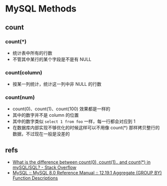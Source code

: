 # MySQL Methods

## count

### count(*)

- 统计表中所有的行数
- 不管其中某行的某个字段是不是有 NULL

### count(column)

- 按某一列统计，统计这一列中非 NULL 的行数

### count(num)

- count(0)、count(1)、count(100) 效果都是一样的
- 其中的数字并不是 column 的位置
- 其中的数字类似 `select 1 from foo` 一样，每一行都会对应到 1
- 在数据库内部实现不够优化的时候这样可以不用像 count(*) 那样拷贝整行的数据，不过现在一般是没差的

## refs

- [What is the difference between count(0), count(1).. and count(*) in mySQL/SQL? - Stack Overflow](https://stackoverflow.com/questions/18291036/what-is-the-difference-between-count0-count1-and-count-in-mysql-sql/18291041)
- [MySQL :: MySQL 8.0 Reference Manual :: 12.19.1 Aggregate (GROUP BY) Function Descriptions](https://dev.mysql.com/doc/refman/8.0/en/group-by-functions.html#function_count)
